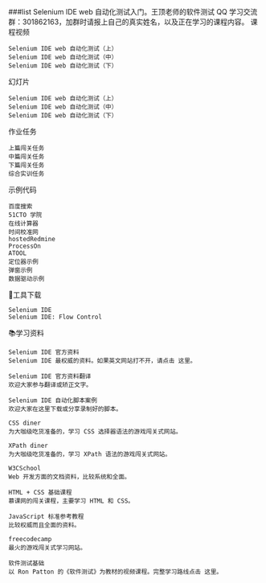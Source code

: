 ###list
Selenium IDE web 自动化测试入门。王顶老师的软件测试 QQ 学习交流群：301862163，加群时请报上自己的真实姓名，以及正在学习的课程内容。
课程视频

    Selenium IDE web 自动化测试（上）
    Selenium IDE web 自动化测试（中）
    Selenium IDE web 自动化测试（下）

幻灯片

    Selenium IDE web 自动化测试（上）
    Selenium IDE web 自动化测试（中）
    Selenium IDE web 自动化测试（下）

作业任务

    上篇闯关任务
    中篇闯关任务
    下篇闯关任务
    综合实训任务

示例代码

    百度搜索
    51CTO 学院
    在线计算器
    时间校准网
    hostedRedmine
    ProcessOn
    ATOOL
    定位器示例
    弹窗示例
    数据驱动示例

🔨工具下载

    Selenium IDE
    Selenium IDE: Flow Control

📚学习资料

    Selenium IDE 官方资料
    Selenium IDE 最权威的资料。如果英文网站打不开，请点击 这里。

    Selenium IDE 官方资料翻译
    欢迎大家参与翻译或矫正文字。

    Selenium IDE 自动化脚本案例
    欢迎大家在这里下载或分享录制好的脚本。

    CSS diner
    为大咖级吃货准备的，学习 CSS 选择器语法的游戏闯关式网站。

    XPath diner
    为大咖级吃货准备的，学习 XPath 语法的游戏闯关式网站。

    W3CSchool
    Web 开发方面的文档资料，比较系统和全面。

    HTML + CSS 基础课程
    慕课网的闯关课程，主要学习 HTML 和 CSS。

    JavaScript 标准参考教程
    比较权威而且全面的资料。

    freecodecamp
    最火的游戏闯关式学习网站。

    软件测试基础
    以 Ron Patton 的《软件测试》为教材的视频课程。完整学习路线点击 这里。

